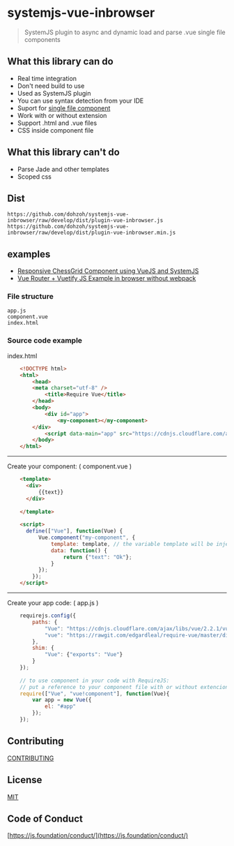 # systemjs-vue-inbrowser
> SystemJS plugin to async and dynamic load and parse .vue single file components 

## What this library can do

* Real time integration 
* Don't need build to use
* Used as SystemJS plugin 
* You can use syntax detection from your IDE
* Suport for [single file component](https://vuejs.org/v2/guide/single-file-components.html)
* Work with or without extension
* Support .html and .vue files 
* CSS inside component file

## What this library can't do
* Parse Jade and other templates 
* Scoped css 

## Dist

    https://github.com/dohzoh/systemjs-vue-inbrowser/raw/develop/dist/plugin-vue-inbrowser.js
    https://github.com/dohzoh/systemjs-vue-inbrowser/raw/develop/dist/plugin-vue-inbrowser.min.js


## examples

 * [Responsive ChessGrid Component using VueJS and SystemJS](https://next.plnkr.co/plunk/ejo8AEKAjPrwGSHk)
 * [Vue Router + Vuetify JS Example in browser without webpack](https://next.plnkr.co/plunk/1vHV3T)


### File structure

    app.js
    component.vue
    index.html

### Source code example

index.html

```html
    <!DOCTYPE html>
    <html>
        <head>
        <meta charset="utf-8" />
            <title>Require Vue</title>
        </head>
        <body>
            <div id="app">
                <my-component></my-component>
        </div>
            <script data-main="app" src="https://cdnjs.cloudflare.com/ajax/libs/require.js/2.3.3/require.min.js" ></script>
        </body>
    </html>
```
---

Create your component:  ( component.vue )
```html
    <template>
      <div>
          {{text}}
      </div>
    
    </template>
    
    <script>
      define(["Vue"], function(Vue) {
          Vue.component("my-component", {
              template: template, // the variable template will be injected 
              data: function() {
                  return {"text": "Ok"};
              }
          });
        });
    </script>
```
---

Create your app code: ( app.js )
```js
    requirejs.config({
        paths: {
            "Vue": "https://cdnjs.cloudflare.com/ajax/libs/vue/2.2.1/vue.min",
            "vue": "https://rawgit.com/edgardleal/require-vue/master/dist/require-vuejs"
        },
        shim: {
            "Vue": {"exports": "Vue"}
        }
    });
    
	// to use component in your code with RequireJS: 
	// put a reference to your component file with or without extencion after 'vue!' 
    require(["Vue", "vue!component"], function(Vue){
        var app = new Vue({
            el: "#app"
        });
    });
```

## Contributing

[CONTRIBUTING](https://github.com/edgardleal/require-vuejs/blob/master/CONTRIBUTING.md)

## License  

[MIT](https://github.com/dohzoh/systemjs-vue-inbrowser/blob/develop/LICENSE)

## Code of Conduct  

[https://js.foundation/conduct/](https://js.foundation/conduct/)

